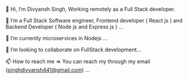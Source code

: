 👋 Hi, I’m Divyansh Singh, Working remotely as a Full Stack developer.





👀 I’m a Full Stack Software engineer,  Frontend developer ( React js ) and Backend Developer ( Node js and Express js ) ...



🌱 I’m currently microservices in Nodejs ...


💞️ I’m looking to collaborate on FullStack development...



📫 How to reach me => You can reach my through my email (singhdivyansh441@gmail.com) ...

